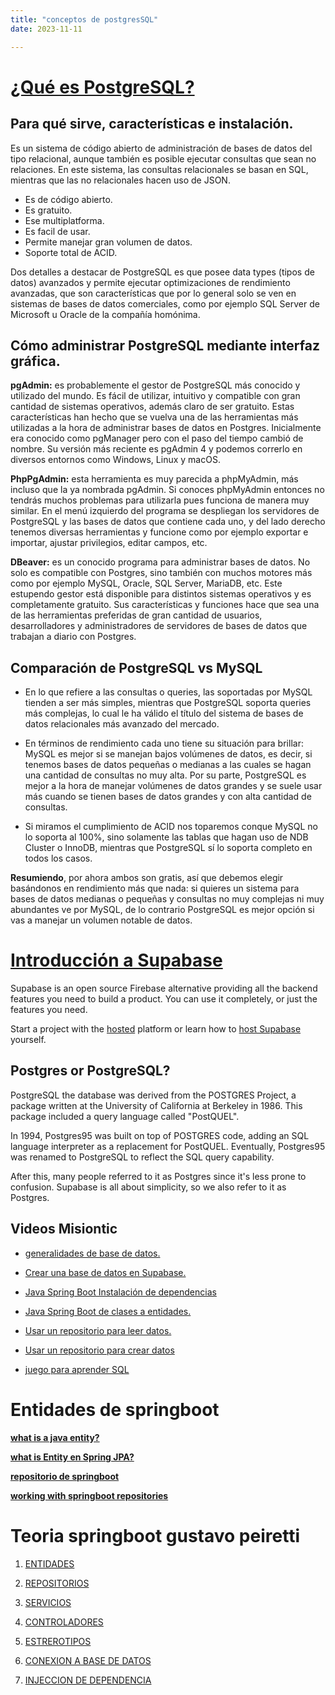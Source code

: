 ```yaml
---
title: "conceptos de postgresSQL"
date: 2023-11-11

---
```



# **[¿Qué es PostgreSQL?](https://blog.infranetworking.com/servidor-postgresql/)**

## **Para qué sirve, características e instalación.**

Es un sistema de código abierto de administración de bases de datos del tipo relacional, aunque también es posible ejecutar consultas que sean no relaciones. En este sistema, las consultas relacionales se basan en SQL, mientras que las no relacionales hacen uso de JSON.

* Es de código abierto.
* Es gratuito.
* Ese multiplatforma.
* Es facil de usar.
* Permite manejar gran volumen de datos.
* Soporte total de ACID.

Dos detalles a destacar de PostgreSQL es que posee data types (tipos de datos) avanzados y permite ejecutar optimizaciones de rendimiento avanzadas, que son características que por lo general solo se ven en sistemas de bases de datos comerciales, como por ejemplo SQL Server de Microsoft u Oracle de la compañía homónima.

## **Cómo administrar PostgreSQL mediante interfaz gráfica.**

**pgAdmin:** es probablemente el gestor de PostgreSQL más conocido y utilizado del mundo. Es fácil de utilizar, intuitivo y compatible con gran cantidad de sistemas operativos, además claro de ser gratuito. Estas características han hecho que se vuelva una de las herramientas más utilizadas a la hora de administrar bases de datos en Postgres. Inicialmente era conocido como pgManager pero con el paso del tiempo cambió de nombre. Su versión más reciente es pgAdmin 4 y podemos correrlo en diversos entornos como Windows, Linux y macOS.

**PhpPgAdmin:** esta herramienta es muy parecida a phpMyAdmin, más incluso que la ya nombrada pgAdmin. Si conoces phpMyAdmin entonces no tendrás muchos problemas para utilizarla pues funciona de manera muy similar. En el menú izquierdo del programa se despliegan los servidores de PostgreSQL y las bases de datos que contiene cada uno, y del lado derecho tenemos diversas herramientas y funcione como por ejemplo exportar e importar, ajustar privilegios, editar campos, etc.

**DBeaver:** es un conocido programa para administrar bases de datos. No solo es compatible con Postgres, sino también con muchos motores más como por ejemplo MySQL, Oracle, SQL Server, MariaDB, etc. Este estupendo gestor está disponible para distintos sistemas operativos y es completamente gratuito. Sus características y funciones hace que sea una de las herramientas preferidas de gran cantidad de usuarios, desarrolladores y administradores de servidores de bases de datos que trabajan a diario con Postgres.

## **Comparación de PostgreSQL vs MySQL**

- En lo que refiere a las consultas o queries, las soportadas por MySQL tienden a ser más simples, 
mientras que PostgreSQL soporta queries más complejas, lo cual le ha válido el título del sistema de bases de datos relacionales más avanzado del mercado.

- En términos de rendimiento cada uno tiene su situación para brillar: MySQL es mejor si se manejan bajos volúmenes de datos, es decir, si tenemos bases de datos pequeñas o medianas a las cuales se hagan una cantidad de consultas no muy alta. 
Por su parte, PostgreSQL es mejor a la hora de manejar volúmenes de datos grandes y se suele usar más cuando se tienen bases de datos grandes y con alta cantidad de consultas.
- Si miramos el cumplimiento de ACID nos toparemos conque MySQL no lo soporta al 100%, sino solamente las tablas que hagan uso de NDB Cluster o InnoDB, 
mientras que PostgreSQL sí lo soporta completo en todos los casos.

**Resumiendo**, por ahora ambos son gratis, así que debemos elegir basándonos en rendimiento más que nada: si quieres un sistema para bases de datos medianas o pequeñas y consultas no muy complejas ni muy abundantes ve por MySQL, de lo contrario PostgreSQL es mejor opción si vas a manejar un volumen notable de datos.


# [Introducción a Supabase](https://supabase.com/docs/guides/database)

Supabase is an open source Firebase alternative providing all the backend features you need to build a product. You can use it completely, or just the features you need.

Start a project with the [hosted](https://app.supabase.com/) platform or learn how to [host Supabase](https://supabase.com/docs/guides/hosting/overview) yourself.

## **Postgres or PostgreSQL?**
PostgreSQL the database was derived from the POSTGRES Project, a package written at the University of California at Berkeley in 1986. This package included a query language called "PostQUEL".

In 1994, Postgres95 was built on top of POSTGRES code, adding an SQL language interpreter as a replacement for PostQUEL. Eventually, Postgres95 was renamed to PostgreSQL to reflect the SQL query capability.

After this, many people referred to it as Postgres since it's less prone to confusion. Supabase is all about simplicity, so we also refer to it as Postgres.
## **Videos Misiontic**
* [generalidades de base de datos.](https://youtu.be/PWO2ZREcS7s)

* [Crear una base de datos en Supabase.](https://youtu.be/l8114lXm8Eo)

* [Java Spring Boot Instalación de dependencias](https://youtu.be/A0Z9fmWFfNA?t=17)

* [Java Spring Boot de clases a entidades.](https://youtu.be/n66i7B47sx8)

* [Usar un repositorio para leer datos.](https://youtu.be/J82dHQsCv2Q)

* [Usar un repositorio para crear datos](https://youtu.be/fvz_M4VFcqY)

* [juego para aprender SQL](https://mystery.knightlab.com/)


# **Entidades de springboot**
**[what is a java entity?](https://docs.oracle.com/javaee/6/tutorial/doc/bnbqa.html#:%7E:text=An%20entity%20is%20a%20lightweight,entities%20can%20use%20helper%20classes)**

**[what is Entity en Spring JPA?](https://stackoverflow.com/questions/63414381/what-is-entity-in-spring-jpa#:~:text=An%20entity%20is%20a%20lightweight,entities%20can%20use%20helper%20classes.)**

**[repositorio de springboot](https://zetcode.com/springboot/repository/#:~:text=A%20repository%20is%20a%20mechanism,be%20autodetected%20through%20classpath%20scanning)**

**[working with springboot repositories](https://docs.spring.io/spring-data/data-commons/docs/1.6.1.RELEASE/reference/html/repositories.html)**



# **Teoria springboot gustavo peiretti**

1. [ENTIDADES](https://gustavopeiretti.com/spring-boot-entities-conceptos-iniciales/)

2. [REPOSITORIOS](https://gustavopeiretti.com/spring-boot-componente-repository/)

3. [SERVICIOS](https://gustavopeiretti.com/spring-boot-componente-service/)

4. [CONTROLADORES]()

5. [ESTREROTIPOS](https://gustavopeiretti.com/spring-boot-componentes-estereotipos/)

6. [CONEXION A BASE DE DATOS](https://gustavopeiretti.com/spring-boot-database-conexion-config/)

7. [INJECCION DE DEPENDENCIA](https://gustavopeiretti.com/spring-injection-dependencies/)
